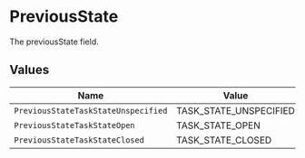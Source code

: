 # PreviousState

The previousState field.


## Values

| Name                                | Value                               |
| ----------------------------------- | ----------------------------------- |
| `PreviousStateTaskStateUnspecified` | TASK_STATE_UNSPECIFIED              |
| `PreviousStateTaskStateOpen`        | TASK_STATE_OPEN                     |
| `PreviousStateTaskStateClosed`      | TASK_STATE_CLOSED                   |